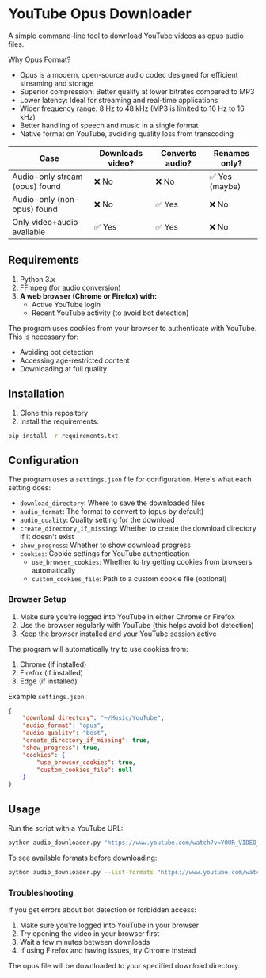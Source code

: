 # YouTube Opus Downloader

A simple command-line tool to download YouTube videos as opus audio files.

Why Opus Format?
- Opus is a modern, open-source audio codec designed for efficient streaming and storage
- Superior compression: Better quality at lower bitrates compared to MP3
- Lower latency: Ideal for streaming and real-time applications
- Wider frequency range: 8 Hz to 48 kHz (MP3 is limited to 16 Hz to 16 kHz)
- Better handling of speech and music in a single format
- Native format on YouTube, avoiding quality loss from transcoding

| Case                           | Downloads video? | Converts audio? | Renames only? |
| ------------------------------ | ---------------- | --------------- | ------------- |
| Audio-only stream (opus) found | ❌ No             | ❌ No            | ✅ Yes (maybe) |
| Audio-only (non-opus) found    | ❌ No             | ✅ Yes           | ❌ No          |
| Only video+audio available     | ✅ Yes            | ✅ Yes           | ❌ No          |



## Requirements

1. Python 3.x
2. FFmpeg (for audio conversion)
3. **A web browser (Chrome or Firefox) with:**
   - Active YouTube login
   - Recent YouTube activity (to avoid bot detection)
   
The program uses cookies from your browser to authenticate with YouTube. This is necessary for:
- Avoiding bot detection
- Accessing age-restricted content
- Downloading at full quality

## Installation

1. Clone this repository
2. Install the requirements:
```bash
pip install -r requirements.txt
```

## Configuration

The program uses a `settings.json` file for configuration. Here's what each setting does:

- `download_directory`: Where to save the downloaded files
- `audio_format`: The format to convert to (opus by default)
- `audio_quality`: Quality setting for the download
- `create_directory_if_missing`: Whether to create the download directory if it doesn't exist
- `show_progress`: Whether to show download progress
- `cookies`: Cookie settings for YouTube authentication
  - `use_browser_cookies`: Whether to try getting cookies from browsers automatically
  - `custom_cookies_file`: Path to a custom cookie file (optional)

### Browser Setup

1. Make sure you're logged into YouTube in either Chrome or Firefox
2. Use the browser regularly with YouTube (this helps avoid bot detection)
3. Keep the browser installed and your YouTube session active

The program will automatically try to use cookies from:
1. Chrome (if installed)
2. Firefox (if installed)
3. Edge (if installed)

Example `settings.json`:
```json
{
    "download_directory": "~/Music/YouTube",
    "audio_format": "opus",
    "audio_quality": "best",
    "create_directory_if_missing": true,
    "show_progress": true,
    "cookies": {
        "use_browser_cookies": true,
        "custom_cookies_file": null
    }
}
```

## Usage

Run the script with a YouTube URL:
```bash
python audio_downloader.py "https://www.youtube.com/watch?v=YOUR_VIDEO_ID"
```

To see available formats before downloading:
```bash
python audio_downloader.py --list-formats "https://www.youtube.com/watch?v=YOUR_VIDEO_ID"
```

### Troubleshooting

If you get errors about bot detection or forbidden access:
1. Make sure you're logged into YouTube in your browser
2. Try opening the video in your browser first
3. Wait a few minutes between downloads
4. If using Firefox and having issues, try Chrome instead

The opus file will be downloaded to your specified download directory. 